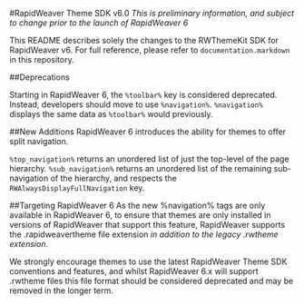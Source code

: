 #RapidWeaver Theme SDK v6.0
*This is preliminary information, and subject to change prior to the launch of RapidWeaver 6*

This README describes solely the changes to the RWThemeKit SDK for RapidWeaver v6. For full reference, please refer to `documentation.markdown` in this repository.

##Deprecations

Starting in RapidWeaver 6, the `%toolbar%` key is considered deprecated. Instead, developers should move to use `%navigation%`. `%navigation%` displays the same data as `%toolbar%` would previously.

##New Additions
RapidWeaver 6 introduces the ability for themes to offer split navigation.

`%top_navigation%` returns an unordered list of just the top-level of the page hierarchy.
`%sub_navigation%` returns an unordered list of the remaining sub-navigation of the hierarchy, and respects the `RWAlwaysDisplayFullNavigation` key.

##Targeting RapidWeaver 6
As the new %navigation% tags are only available in RapidWeaver 6, to ensure that themes are only installed in versions of RapidWeaver that support this feature, RapidWeaver supports the .rapidweavertheme file extension *in addition to the legacy .rwtheme extension*.

We strongly encourage themes to use the latest RapidWeaver Theme SDK conventions and features, and whilst RapidWeaver 6.x will support .rwtheme files this file format should be considered deprecated and may be removed in the longer term.